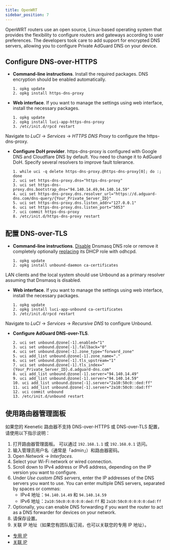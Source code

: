 ```yaml
---
title: OpenWRT
sidebar_position: 7
---
```


OpenWRT routers use an open source, Linux-based operating system that provides the flexibility to configure routers and gateways according to user preferences. The developers took care to add support for encrypted DNS servers, allowing you to configure Private AdGuard DNS on your device.

## Configure DNS-over-HTTPS

- **Command-line instructions**. Install the required packages. DNS encryption should be enabled automatically.

  ```# Install packages
  1. opkg update
  2. opkg install https-dns-proxy

  ```
- **Web interface**. If you want to manage the settings using web interface, install the necessary packages.

  ```# Install packages
  1. opkg update
  2. opkg install luci-app-https-dns-proxy
  3. /etc/init.d/rpcd restart
  ```

Navigate to _LuCI_ → _Services_ → _HTTPS DNS Proxy_ to configure the https-dns-proxy.

- **Configure DoH provider**. https-dns-proxy is configured with Google DNS and Cloudflare DNS by default. You need to change it to AdGuard DoH. Specify several resolvers to improve fault tolerance.

  ```# Configure DoH provider
  1. while uci -q delete https-dns-proxy.@https-dns-proxy[0]; do :; done
  2. uci set https-dns-proxy.dns="https-dns-proxy"
  3. uci set https-dns-proxy.dns.bootstrap_dns="94.140.14.49,94.140.14.59"
  4. uci set https-dns-proxy.dns.resolver_url="https://d.adguard-dns.com/dns-query/{Your_Private_Server_ID}"
  5. uci set https-dns-proxy.dns.listen_addr="127.0.0.1"
  6. uci set https-dns-proxy.dns.listen_port="5053"
  7. uci commit https-dns-proxy
  8. /etc/init.d/https-dns-proxy restart
  ```

## 配置 DNS-over-TLS

- **Command-line instructions**. [Disable](https://openwrt.org/docs/guide-user/base-system/dhcp_configuration#disabling_dns_role) Dnsmasq DNS role or remove it completely optionally [replacing](https://openwrt.org/docs/guide-user/base-system/dhcp_configuration#replacing_dnsmasq_with_odhcpd_and_unbound) its DHCP role with odhcpd.

  ```# Install packages
  1. opkg update
  2. opkg install unbound-daemon ca-certificates
  ```

LAN clients and the local system should use Unbound as a primary resolver assuming that Dnsmasq is disabled.

- **Web interface**. If you want to manage the settings using web interface, install the necessary packages.

  ```# Install packages
  1. opkg update
  2. opkg install luci-app-unbound ca-certificates
  3. /etc/init.d/rpcd restart
  ```

Navigate to _LuCI_ → _Services_ → _Recursive DNS_ to configure Unbound.

- **Configure AdGuard DNS-over-TLS**.

  ```1. uci add unbound zone
  2. uci set unbound.@zone[-1].enabled="1"
  3. uci set unbound.@zone[-1].fallback="0"
  4. uci set unbound.@zone[-1].zone_type="forward_zone"
  5. uci add_list unbound.@zone[-1].zone_name="."
  6. uci set unbound.@zone[-1].tls_upstream="1"
  7. uci set unbound.@zone[-1].tls_index="{Your_Private_Server_ID}.d.adguard-dns.com"
  8. uci add_list unbound.@zone[-1].server="94.140.14.49"
  9. uci add_list unbound.@zone[-1].server="94.140.14.59"
  10. uci add_list unbound.@zone[-1].server="2a10:50c0::ded:ff"
  11. uci add_list unbound.@zone[-1].server="2a10:50c0::dad:ff"
  12. uci commit unbound
  13. /etc/init.d/unbound restart
  ```

## 使用路由器管理面板

如果您的 Keenetic 路由器不支持 DNS-over-HTTPS 或 DNS-over-TLS 配置，请使用以下指示说明：

1. 打开路由器管理面板。 可以通过 `192.168.1.1` 或 `192.168.0.1` 访问。
2. 输入管理员用户名（通常是「admin」）和路由器密码。
3. Open _Network_ → _Interfaces_.
4. Select your Wi-Fi network or wired connection.
5. Scroll down to IPv4 address or IPv6 address, depending on the IP version you want to configure.
6. Under _Use custom DNS servers_, enter the IP addresses of the DNS servers you want to use. You can enter multiple DNS servers, separated by spaces or commas:
   - IPv4 地址：`94.140.14.49` 和 `94.140.14.59`
   - IPv6 地址：`2a10:50c0:0:0:0:0:ded:ff` 和 `2a10:50c0:0:0:0:0:dad:ff`
7. Optionally, you can enable DNS forwarding if you want the router to act as a DNS forwarder for devices on your network.
8. 请保存设置。
9. 关联 IP 地址（如果您有团队版订阅，也可以关联您的专用 IP 地址）。

- [专用 IP](/private-dns/connect-devices/other-options/dedicated-ip.md)
- [关联 IP](/private-dns/connect-devices/other-options/linked-ip.md)
